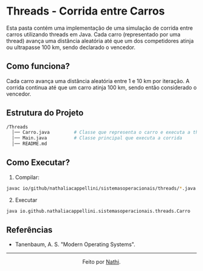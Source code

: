 # Threads - Corrida entre Carros

Esta pasta contém uma implementação de uma simulação de corrida entre carros utilizando threads em Java. Cada carro (representado por uma thread) avança uma distância aleatória até que um dos competidores atinja ou ultrapasse 100 km, sendo declarado o vencedor.

## Como funciona?

Cada carro avança uma distância aleatória entre 1 e 10 km por iteração. A corrida continua até que um carro atinja 100 km, sendo então considerado o vencedor.

## Estrutura do Projeto

```bash
/Threads
  │── Carro.java         # Classe que representa o carro e executa a thread
  │── Main.java          # Classe principal que executa a corrida
  │── README.md
```

## Como Executar?

1. Compilar:

```bash
javac io/github/nathaliacappellini/sistemasoperacionais/threads/*.java
```

2. Executar

```bash
java io.github.nathaliacappellini.sistemasoperacionais.threads.Carro
```

## Referências

- Tanenbaum, A. S. "Modern Operating Systems".

---

<div align="center">Feito por <a href="https://github.com/nathaliacappellini">Nathi</a>.</div>